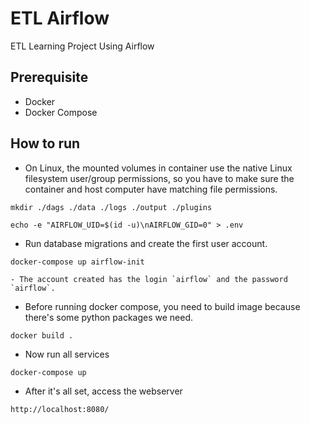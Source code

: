 # ETL Airflow

ETL Learning Project Using Airflow

## Prerequisite

- Docker
- Docker Compose

## How to run

- On Linux, the mounted volumes in container use the native Linux filesystem user/group permissions, so you have to make sure the container and host computer have matching file permissions.

`mkdir ./dags ./data ./logs ./output ./plugins`

`echo -e "AIRFLOW_UID=$(id -u)\nAIRFLOW_GID=0" > .env`

- Run database migrations and create the first user account.

`docker-compose up airflow-init`

    - The account created has the login `airflow` and the password `airflow`.

- Before running docker compose, you need to build image because there's some python packages we need.

`docker build .`

- Now run all services

`docker-compose up`

- After it's all set, access the webserver

`http://localhost:8080/`
